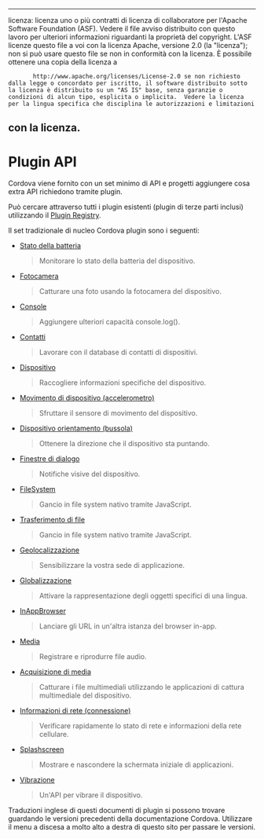 ---

licenza: licenza uno o più contratti di licenza di collaboratore per l'Apache Software Foundation (ASF). Vedere il file avviso distribuito con questo lavoro per ulteriori informazioni riguardanti la proprietà del copyright. L'ASF licenze questo file a voi con la licenza Apache, versione 2.0 (la "licenza"); non si può usare questo file se non in conformità con la licenza. È possibile ottenere una copia della licenza a

           http://www.apache.org/licenses/License-2.0 se non richiesto dalla legge o concordato per iscritto, il software distribuito sotto la licenza è distribuito su un "AS IS" base, senza garanzie o condizioni di alcun tipo, esplicita o implicita.  Vedere la licenza per la lingua specifica che disciplina le autorizzazioni e limitazioni
    

## con la licenza.

# Plugin API

Cordova viene fornito con un set minimo di API e progetti aggiungere cosa extra API richiedono tramite plugin.

Può cercare attraverso tutti i plugin esistenti (plugin di terze parti inclusi) utilizzando il [Plugin Registry][1].

 [1]: http://plugins.cordova.io/

Il set tradizionale di nucleo Cordova plugin sono i seguenti:

*   [Stato della batteria][2]
    
    > Monitorare lo stato della batteria del dispositivo.

*   [Fotocamera][3]
    
    > Catturare una foto usando la fotocamera del dispositivo.

*   [Console][4]
    
    > Aggiungere ulteriori capacità console.log().

*   [Contatti][5]
    
    > Lavorare con il database di contatti di dispositivi.

*   [Dispositivo][6]
    
    > Raccogliere informazioni specifiche del dispositivo.

*   [Movimento di dispositivo (accelerometro)][7]
    
    > Sfruttare il sensore di movimento del dispositivo.

*   [Dispositivo orientamento (bussola)][8]
    
    > Ottenere la direzione che il dispositivo sta puntando.

*   [Finestre di dialogo][9]
    
    > Notifiche visive del dispositivo.

*   [FileSystem][10]
    
    > Gancio in file system nativo tramite JavaScript.

*   [Trasferimento di file][11]
    
    > Gancio in file system nativo tramite JavaScript.

*   [Geolocalizzazione][12]
    
    > Sensibilizzare la vostra sede di applicazione.

*   [Globalizzazione][13]
    
    > Attivare la rappresentazione degli oggetti specifici di una lingua.

*   [InAppBrowser][14]
    
    > Lanciare gli URL in un'altra istanza del browser in-app.

*   [Media][15]
    
    > Registrare e riprodurre file audio.

*   [Acquisizione di media][16]
    
    > Catturare i file multimediali utilizzando le applicazioni di cattura multimediale del dispositivo.

*   [Informazioni di rete (connessione)][17]
    
    > Verificare rapidamente lo stato di rete e informazioni della rete cellulare.

*   [Splashscreen][18]
    
    > Mostrare e nascondere la schermata iniziale di applicazioni.

*   [Vibrazione][19]
    
    > Un'API per vibrare il dispositivo.

 [2]: http://plugins.cordova.io/#/package/org.apache.cordova.battery-status
 [3]: http://plugins.cordova.io/#/package/org.apache.cordova.camera
 [4]: http://plugins.cordova.io/#/package/org.apache.cordova.console
 [5]: http://plugins.cordova.io/#/package/org.apache.cordova.contacts
 [6]: http://plugins.cordova.io/#/package/org.apache.cordova.device
 [7]: http://plugins.cordova.io/#/package/org.apache.cordova.device-motion
 [8]: http://plugins.cordova.io/#/package/org.apache.cordova.device-orientation
 [9]: http://plugins.cordova.io/#/package/org.apache.cordova.dialogs
 [10]: http://plugins.cordova.io/#/package/org.apache.cordova.file
 [11]: http://plugins.cordova.io/#/package/org.apache.cordova.file-transfer
 [12]: http://plugins.cordova.io/#/package/org.apache.cordova.geolocation
 [13]: http://plugins.cordova.io/#/package/org.apache.globalization
 [14]: http://plugins.cordova.io/#/package/org.apache.cordova.inappbrowser
 [15]: http://plugins.cordova.io/#/package/org.apache.cordova.media
 [16]: http://plugins.cordova.io/#/package/org.apache.cordova.media-capture
 [17]: http://plugins.cordova.io/#/package/org.apache.cordova.network-information
 [18]: http://plugins.cordova.io/#/package/org.apache.cordova.splashscreen
 [19]: http://plugins.cordova.io/#/package/org.apache.cordova.vibration

Traduzioni inglese di questi documenti di plugin si possono trovare guardando le versioni precedenti della documentazione Cordova. Utilizzare il menu a discesa a molto alto a destra di questo sito per passare le versioni.